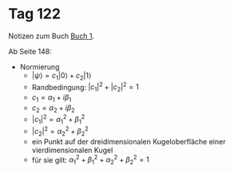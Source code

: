 # Tag 122

Notizen zum Buch [Buch 1](../Buch1.md).

Ab Seite 148:
* Normierung
  - $|\psi\rangle = c_{1}|0\rangle + c_{2}|1\rangle$
  - Randbedingung: $|c_{1}|^{2} + |c_{2}|^{2} = 1$
  - $c_{1} = \alpha_{1} + i\beta_{1}$
  - $c_{2} = \alpha_{2} + i\beta_{2}$
  - $|c_{1}|^{2} = \alpha_{1}^{2} + \beta_{1}^{2}$
  - $|c_{2}|^{2} = \alpha_{2}^{2} + \beta_{2}^{2}$
  - ein Punkt auf der dreidimensionalen Kugeloberfläche einer vierdimensionalen Kugel
  - für sie gilt: $\alpha_{1}^{2} + \beta_{1}^{2} + \alpha_{2}^{2} + \beta_{2}^{2} = 1$

